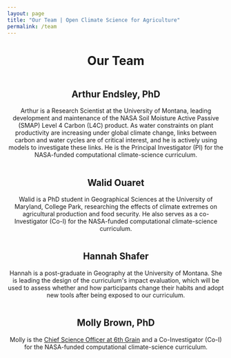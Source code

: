 ```yaml
---
layout: page
title: "Our Team | Open Climate Science for Agriculture"
permalink: /team
---
```


<header>
	<div class="container">
        <h1 class="editable">Our Team</h1>
	</div>
	<div class="container">
		<div class="column">
			<div>
				<h2 class="team">Arthur Endsley, PhD</h2>
				<p>
				Arthur is a Research Scientist at the University of Montana, leading development and maintenance of the NASA Soil Moisture Active Passive (SMAP) Level 4 Carbon (L4C) product. As water constraints on plant productivity are increasing under global climate change, links between carbon and water cycles are of critical interest, and he is actively using models to investigate these links. He is the Principal Investigator (PI) for the NASA-funded computational climate-science curriculum.
				</p>
			</div>
		</div>
		<div class="column">
			<div>
				<h2 class="team">Walid Ouaret</h2>
				<p>
				Walid is a PhD student in Geographical Sciences at the University of Maryland, College Park, researching the effects of climate extremes on agricultural production and food security. He also serves as a co-Investigator (Co-I) for the NASA-funded computational climate-science curriculum.
				</p>
			</div>
		</div>
	</div>
	<div class="container">
		<div class="column">
			<div>
				<h2 class="team">Hannah Shafer</h2>
				<p>
				Hannah is a post-graduate in Geography at the University of Montana. She is leading the design of the curriculum's impact evaluation, which will be used to assess whether and how participants change their habits and adopt new tools after being exposed to our curriculum.
				</p>
			</div>
		</div>
		<div class="column">
			<div>
				<h2 class="team">Molly Brown, PhD</h2>
				<p>
				Molly is the <a href="https://www.6grain.com/" target="_blank">Chief Science Officer at 6th Grain</a> and a Co-Investigator (Co-I) for the NASA-funded computational climate-science curriculum.
				</p>
			</div>
		</div>
	</div>
</header>
